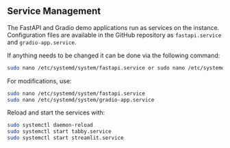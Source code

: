 ## Service Management
The FastAPI and Gradio demo applications run as services on the instance. Configuration files are available in the GitHub repository as `fastapi.service` and `gradio-app.service`.

If anything needs to be changed it can be done via the following command:
```bash
sudo nano /etc/systemd/system/fastapi.service or sudo nano /etc/systemd/system/gradio-app.service.
```
For modifications, use:
```bash
sudo nano /etc/systemd/system/fastapi.service
sudo nano /etc/systemd/system/gradio-app.service
```
Reload and start the services with:

```bash
sudo systemctl daemon-reload
sudo systemctl start tabby.service
sudo systemctl start streamlit.service
```